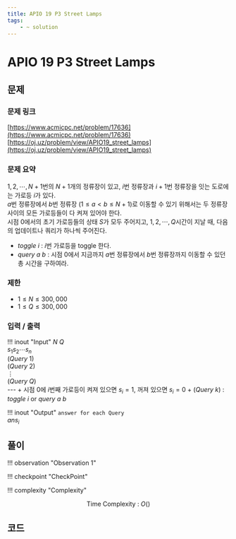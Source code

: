 ```yaml
---
title: APIO 19 P3 Street Lamps
tags:
    - ~ solution
---
```


# APIO 19 P3 Street Lamps

## 문제

### 문제 링크
[https://www.acmicpc.net/problem/17636](https://www.acmicpc.net/problem/17636)  
[https://oj.uz/problem/view/APIO19_street_lamps](https://oj.uz/problem/view/APIO19_street_lamps)

### 문제 요약
$1, 2, \cdots, N+1$번의 $N+1$개의 정류장이 있고, $i$번 정류장과 $i+1$번 정류장을 잇는 도로에는 가로등 $i$가 있다.  
$a$번 정류장에서 $b$번 정류장 $(1 \leq a < b \leq N+1)$로 이동할 수 있기 위해서는 두 정류장 사이의 모든 가로등들이 다 켜져 있어야 한다.  
시점 $0$에서의 초기 가로등들의 상태 $S$가 모두 주어지고, $1, 2, \cdots, Q$시간이 지날 때, 다음의 업데이트나 쿼리가 하나씩 주어진다.

+ $toggle \ i$ : $i$번 가로등을 toggle 한다.
+ $query \ a \ b$ : 시점 $0$에서 지금까지 $a$번 정류장에서 $b$번 정류장까지 이동할 수 있던 총 시간을 구하여라.

### 제한
+ $1 \leq N \leq 300,000$
+ $1 \leq Q \leq 300,000$

### 입력 / 출력
!!! inout "Input"
    $N$ $Q$  
    $s_1 s_2 \cdots s_n$  
    ($Query \ 1$)  
    ($Query \ 2$)  
    $\vdots$  
    ($Query \ Q$)  
    ---
    + 시점 $0$에 $i$번째 가로등이 켜져 있으면 $s_i=1$, 꺼져 있으면 $s_i=0$
    + ($Query \ k$) : $toggle \ i$ or $query \ a \ b$

!!! inout "Output"
    `answer for each Query`  
    $ans_i$

## 풀이

!!! observation "Observation 1"    
    

!!! checkpoint "CheckPoint"
    

!!! complexity "Complexity"
    <center>
    Time Complexity : $O()$
    </center>

## 코드
``` cpp linenums="1"

```

